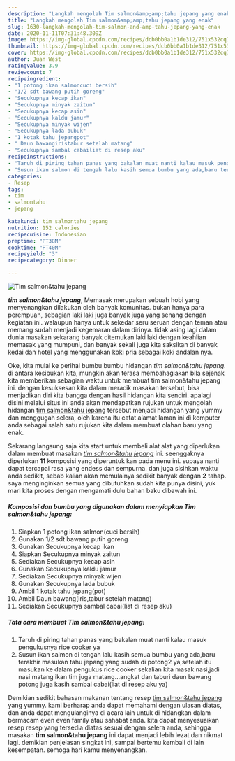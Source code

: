 ```yaml
---
description: "Langkah mengolah Tim salmon&amp;amp;tahu jepang yang enak"
title: "Langkah mengolah Tim salmon&amp;amp;tahu jepang yang enak"
slug: 1630-langkah-mengolah-tim-salmon-and-amp-tahu-jepang-yang-enak
date: 2020-11-11T07:31:48.309Z
image: https://img-global.cpcdn.com/recipes/dcb0bb0a1b1de312/751x532cq70/tim-salmontahu-jepang-foto-resep-utama.jpg
thumbnail: https://img-global.cpcdn.com/recipes/dcb0bb0a1b1de312/751x532cq70/tim-salmontahu-jepang-foto-resep-utama.jpg
cover: https://img-global.cpcdn.com/recipes/dcb0bb0a1b1de312/751x532cq70/tim-salmontahu-jepang-foto-resep-utama.jpg
author: Juan West
ratingvalue: 3.9
reviewcount: 7
recipeingredient:
- "1 potong ikan salmoncuci bersih"
- "1/2 sdt bawang putih goreng"
- "Secukupnya kecap ikan"
- "Secukupnya minyak zaitun"
- "Secukupnya kecap asin"
- "Secukupnya kaldu jamur"
- "Secukupnya minyak wijen"
- "Secukupnya lada bubuk"
- "1 kotak tahu jepangpot"
- " Daun bawangiristabur setelah matang"
- "Secukupnya sambal cabailiat di resep aku"
recipeinstructions:
- "Taruh di piring tahan panas yang bakalan muat nanti kalau masuk pengukusnya rice cooker ya"
- "Susun ikan salmon di tengah lalu kasih semua bumbu yang ada,baru terakhir masukan tahu jepang yang sudah di potong2 ya,setelah itu masukan ke dalam pengukus rice cooker sekalian kita masak nasi,jadi nasi matang ikan tim juga matang...angkat dan taburi daun bawang potong juga kasih sambal cabai(liat di resep aku ya)"
categories:
- Resep
tags:
- tim
- salmontahu
- jepang

katakunci: tim salmontahu jepang 
nutrition: 152 calories
recipecuisine: Indonesian
preptime: "PT38M"
cooktime: "PT40M"
recipeyield: "3"
recipecategory: Dinner

---
```



![Tim salmon&amp;tahu jepang](https://img-global.cpcdn.com/recipes/dcb0bb0a1b1de312/751x532cq70/tim-salmontahu-jepang-foto-resep-utama.jpg)

<b><i>tim salmon&amp;tahu jepang</i></b>, Memasak merupakan sebuah hobi yang menyenangkan dilakukan oleh banyak komunitas. bukan hanya para perempuan, sebagian laki laki juga banyak juga yang senang dengan kegiatan ini. walaupun hanya untuk sekedar seru seruan dengan teman atau memang sudah menjadi kegemaran dalam dirinya. tidak asing lagi dalam dunia masakan sekarang banyak ditemukan laki laki dengan keahlian memasak yang mumpuni, dan banyak sekali juga kita saksikan di banyak kedai dan hotel yang menggunakan koki pria sebagai koki andalan nya.



Oke, kita mulai ke perihal bumbu bumbu hidangan <i>tim salmon&amp;tahu jepang</i>. di antara kesibukan kita, mungkin akan terasa membahagiakan bila sejenak kita memberikan sebagian waktu untuk membuat tim salmon&amp;tahu jepang ini. dengan kesuksesan kita dalam meracik masakan tersebut, bisa menjadikan diri kita bangga dengan hasil hidangan kita sendiri. apalagi disini melalui situs ini anda akan mendapatkan rujukan untuk mengolah hidangan <u>tim salmon&amp;tahu jepang</u> tersebut menjadi hidangan yang yummy dan menggugah selera, oleh karena itu catat alamat laman ini di komputer anda sebagai salah satu rujukan kita dalam membuat olahan baru yang enak.


Sekarang langsung saja kita start untuk membeli alat alat yang diperlukan dalam membuat masakan <u><i>tim salmon&amp;tahu jepang</i></u> ini. seenggaknya diperlukan <b>11</b> komposisi yang diperuntuk kan pada menu ini. supaya nanti dapat tercapai rasa yang endess dan sempurna. dan juga sisihkan waktu anda sedikit, sebab kalian akan memulainya sedikit banyak dengan <b>2</b> tahap. saya menginginkan semua yang dibutuhkan sudah kita punya disini, yuk mari kita proses dengan mengamati dulu bahan baku dibawah ini.

<!--inarticleads1-->

##### Komposisi dan bumbu yang digunakan dalam menyiapkan Tim salmon&amp;tahu jepang:

1. Siapkan 1 potong ikan salmon(cuci bersih)
1. Gunakan 1/2 sdt bawang putih goreng
1. Gunakan Secukupnya kecap ikan
1. Siapkan Secukupnya minyak zaitun
1. Sediakan Secukupnya kecap asin
1. Gunakan Secukupnya kaldu jamur
1. Sediakan Secukupnya minyak wijen
1. Gunakan Secukupnya lada bubuk
1. Ambil 1 kotak tahu jepang(pot)
1. Ambil  Daun bawang(iris,tabur setelah matang)
1. Sediakan Secukupnya sambal cabai(liat di resep aku)




<!--inarticleads2-->

##### Tata cara membuat Tim salmon&amp;tahu jepang:

1. Taruh di piring tahan panas yang bakalan muat nanti kalau masuk pengukusnya rice cooker ya
1. Susun ikan salmon di tengah lalu kasih semua bumbu yang ada,baru terakhir masukan tahu jepang yang sudah di potong2 ya,setelah itu masukan ke dalam pengukus rice cooker sekalian kita masak nasi,jadi nasi matang ikan tim juga matang...angkat dan taburi daun bawang potong juga kasih sambal cabai(liat di resep aku ya)




Demikian sedikit bahasan makanan tentang resep <u>tim salmon&amp;tahu jepang</u> yang yummy. kami berharap anda dapat memahami dengan ulasan diatas, dan anda dapat mengulanginya di acara lain untuk di hidangkan dalam bermacam even even family atau sahabat anda. kita dapat menyesuaikan resep resep yang tersedia diatas sesuai dengan selera anda, sehingga masakan <b>tim salmon&amp;tahu jepang</b> ini dapat menjadi lebih lezat dan nikmat lagi. demikian penjelasan singkat ini, sampai bertemu kembali di lain kesempatan. semoga hari kamu menyenangkan.
